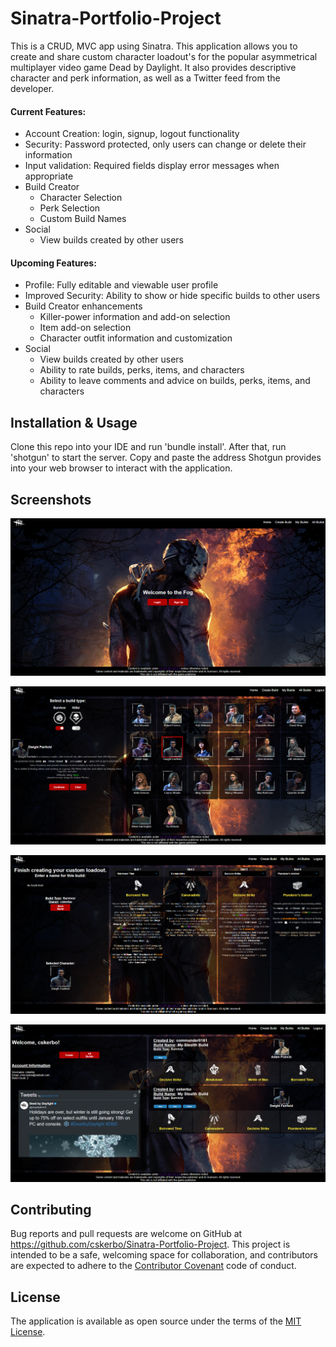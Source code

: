 # Sinatra-Portfolio-Project

This is a CRUD, MVC app using Sinatra. This application allows you to create and share custom character loadout's for the popular asymmetrical multiplayer video game Dead by Daylight. It also provides descriptive character and perk information, as well as a Twitter feed from the developer.

#### Current Features:
* Account Creation: login, signup, logout functionality
* Security: Password protected, only users can change or delete their information
* Input validation: Required fields display error messages when appropriate
* Build Creator
    * Character Selection
    * Perk Selection
    * Custom Build Names
* Social
    * View builds created by other users 

#### Upcoming Features:
* Profile: Fully editable and viewable user profile
* Improved Security: Ability to show or hide specific builds to other users
* Build Creator enhancements
    * Killer-power information and add-on selection
    * Item add-on selection
    * Character outfit information and customization
* Social
    * View builds created by other users
    * Ability to rate builds, perks, items, and characters
    * Ability to leave comments and advice on builds, perks, items, and characters
 
## Installation & Usage

  Clone this repo into your IDE and run 'bundle install'. After that, run 'shotgun' to start the server. Copy and paste the address Shotgun provides into your web browser to interact with the application.

## Screenshots

![Home Page](public/images/home.png)

![Create Build](public/images/create.png)

![Perk Selection](public/images/perkselection.png)

![All Builds](public/images/allbuilds.png)

## Contributing

Bug reports and pull requests are welcome on GitHub at https://github.com/cskerbo/Sinatra-Portfolio-Project. This project is intended to be a safe, welcoming space for collaboration, and contributors are expected to adhere to the [Contributor Covenant](http://contributor-covenant.org) code of conduct.

## License

The application is available as open source under the terms of the [MIT License](https://opensource.org/licenses/MIT).